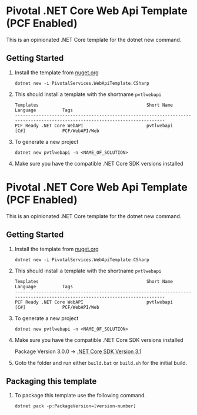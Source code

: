 # Pivotal .NET Core Web Api Template (PCF Enabled)

This is an opinionated .NET Core template for the dotnet new command.

## Getting Started

1. Install the template from [nuget.org](https://www.nuget.org/packages/PivotalServices.WebApiTemplate.CSharp)

    ```
    dotnet new -i PivotalServices.WebApiTemplate.CSharp
    ```

1. This should install a template with the shortname `pvtlwebapi`

    ```
    Templates                                         Short Name         Language          Tags
    ----------------------------------------------------------------------------------------------------------------------------
    PCF Ready .NET Core WebAPI                        pvtlwebapi         [C#]              PCF/WebAPI/Web
    ```

2. To generate a new project

    ```
    dotnet new pvtlwebapi -n <NAME_OF_SOLUTION>
    ```

1. Make sure you have the compatible .NET Core SDK versions installed


# Pivotal .NET Core Web Api Template (PCF Enabled)

This is an opinionated .NET Core template for the dotnet new command.

## Getting Started

1. Install the template from [nuget.org](https://www.nuget.org/packages/PivotalServices.WebApiTemplate.CSharp)

    ```
    dotnet new -i PivotalServices.WebApiTemplate.CSharp
    ```

1. This should install a template with the shortname `pvtlwebapi`

    ```
    Templates                                         Short Name         Language          Tags
    ----------------------------------------------------------------------------------------------------------------------------
    PCF Ready .NET Core WebAPI                        pvtlwebapi         [C#]              PCF/WebAPI/Web
    ```

2. To generate a new project

    ```
    dotnet new pvtlwebapi -n <NAME_OF_SOLUTION>
    ```

1. Make sure you have the compatible .NET Core SDK versions installed

    Package Version 3.0.0 -> [.NET Core SDK Version 3.1](https://dotnet.microsoft.com/download/dotnet-core/3.1)


1. Goto the folder and run either `build.bat` or `build.sh` for the initial build.


## Packaging this template

1. To package this template use the following command.
    ```
    dotnet pack -p:PackageVersion=[version-number]
    ```

